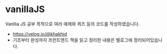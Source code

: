 # vanillaJS
Vanllia JS 공부 목적으로 여러 예제와 퀴즈 등의 코드를 작성하였습니다.

- https://velog.io/@khakhid
- 기초부터 완성까지 프런트엔드 책을 읽고 정리한 내용은 벨로그에 정리되어있습니다.